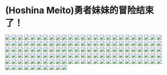 # (Hoshina Meito)勇者妹妹的冒险结束了！
![](../img/2/00000003.jpg)
![](../img/2/00000004.jpg)
![](../img/2/00000005.jpg)
![](../img/2/00000006.jpg)
![](../img/2/00000007.jpg)
![](../img/2/00000008.jpg)
![](../img/2/00000009.jpg)
![](../img/2/00000010.jpg)
![](../img/2/00000011.jpg)
![](../img/2/00000012.jpg)
![](../img/2/00000013.jpg)
![](../img/2/00000014.jpg)
![](../img/2/00000015.jpg)
![](../img/2/00000016.jpg)
![](../img/2/00000017.jpg)
![](../img/2/00000018.jpg)
![](../img/2/00000019.jpg)
![](../img/2/00000020.jpg)
![](../img/2/00000021.jpg)
![](../img/2/00000022.jpg)
![](../img/2/00000023.jpg)
![](../img/2/00000024.jpg)
![](../img/2/00000025.jpg)
![](../img/2/00000026.jpg)
![](../img/2/00000027.jpg)
![](../img/2/00000028.jpg)
![](../img/2/00000029.jpg)
![](../img/2/00000030.jpg)
![](../img/2/00000031.jpg)
![](../img/2/00000032.jpg)
![](../img/2/00000033.jpg)
![](../img/2/00000034.jpg)
![](../img/2/00000035.jpg)
![](../img/2/00000036.jpg)
![](../img/2/00000037.jpg)
![](../img/2/00000038.jpg)
![](../img/2/00000039.jpg)
![](../img/2/00000040.jpg)
![](../img/2/00000041.jpg)
![](../img/2/00000042.jpg)
![](../img/2/00000043.jpg)
![](../img/2/00000044.jpg)
![](../img/2/00000045.jpg)
![](../img/2/00000046.jpg)
![](../img/2/00000047.jpg)
![](../img/2/00000048.jpg)
![](../img/2/00000049.jpg)
![](../img/2/00000050.jpg)
![](../img/2/00000051.jpg)
![](../img/2/00000052.jpg)
![](../img/2/00000053.jpg)
![](../img/2/00000054.jpg)
![](../img/2/00000055.jpg)
![](../img/2/00000056.jpg)
![](../img/2/00000057.jpg)
![](../img/2/00000058.jpg)
![](../img/2/00000059.jpg)
![](../img/2/00000060.jpg)
![](../img/2/00000061.jpg)
![](../img/2/00000062.jpg)
![](../img/2/00000063.jpg)
![](../img/2/00000064.jpg)
![](../img/2/00000065.jpg)
![](../img/2/00000066.jpg)
![](../img/2/00000067.jpg)
![](../img/2/00000068.jpg)
![](../img/2/00000069.jpg)
![](../img/2/00000070.jpg)
![](../img/2/00000071.jpg)
![](../img/2/00000072.jpg)
![](../img/2/00000073.jpg)
![](../img/2/00000074.jpg)
![](../img/2/00000075.jpg)
![](../img/2/00000076.jpg)
![](../img/2/00000077.jpg)
![](../img/2/00000078.jpg)
![](../img/2/00000079.jpg)
![](../img/2/00000080.jpg)
![](../img/2/00000081.jpg)
![](../img/2/00000082.jpg)
![](../img/2/00000083.jpg)
![](../img/2/00000084.jpg)
![](../img/2/00000085.jpg)
![](../img/2/00000086.jpg)
![](../img/2/00000087.jpg)
![](../img/2/00000088.jpg)
![](../img/2/00000089.jpg)
![](../img/2/00000090.jpg)
![](../img/2/00000091.jpg)
![](../img/2/00000092.jpg)
![](../img/2/00000093.jpg)
![](../img/2/00000094.jpg)
![](../img/2/00000095.jpg)
![](../img/2/00000096.jpg)
![](../img/2/00000097.jpg)
![](../img/2/00000098.jpg)
![](../img/2/00000099.jpg)
![](../img/2/00000100.jpg)
![](../img/2/00000101.jpg)
![](../img/2/00000102.jpg)
![](../img/2/00000103.jpg)
![](../img/2/00000104.jpg)
![](../img/2/00000105.jpg)
![](../img/2/00000106.jpg)
![](../img/2/00000107.jpg)
![](../img/2/00000108.jpg)
![](../img/2/00000109.jpg)
![](../img/2/00000110.jpg)
![](../img/2/00000111.jpg)
![](../img/2/00000112.jpg)
![](../img/2/00000113.jpg)
![](../img/2/00000114.jpg)
![](../img/2/00000115.jpg)
![](../img/2/00000116.jpg)
![](../img/2/00000117.jpg)
![](../img/2/00000118.jpg)
![](../img/2/00000119.jpg)
![](../img/2/00000120.jpg)
![](../img/2/00000121.jpg)
![](../img/2/00000122.jpg)
![](../img/2/00000123.jpg)
![](../img/2/00000124.jpg)
![](../img/2/00000125.jpg)
![](../img/2/00000126.jpg)
![](../img/2/00000127.jpg)
![](../img/2/00000128.jpg)
![](../img/2/00000129.jpg)
![](../img/2/00000130.jpg)
![](../img/2/00000131.jpg)
![](../img/2/00000132.jpg)
![](../img/2/00000133.jpg)
![](../img/2/00000134.jpg)
![](../img/2/00000135.jpg)
![](../img/2/00000136.jpg)
![](../img/2/00000137.jpg)
